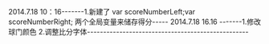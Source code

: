 2014.7.18 10：16-------1.新建了  var scoreNumberLeft;var scoreNumberRight; 两个全局变量来储存得分-----
2014.7.18 16.16 -------1.修改球门颜色 2.调整比分字体--------------------------------------------------
